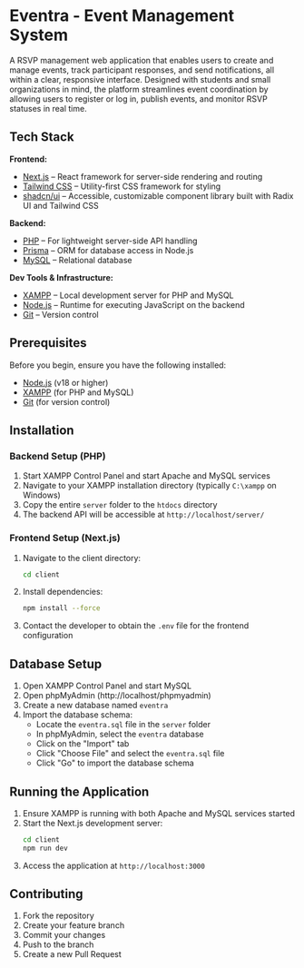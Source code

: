# Eventra - Event Management System

A RSVP management web application that enables users to create and manage events, track participant responses, and send notifications, all within a clear, responsive interface. Designed with students and small organizations in mind, the platform streamlines event coordination by allowing users to register or log in, publish events, and monitor RSVP statuses in real time.

## Tech Stack

**Frontend:**
- [Next.js](https://nextjs.org/) – React framework for server-side rendering and routing
- [Tailwind CSS](https://tailwindcss.com/) – Utility-first CSS framework for styling
- [shadcn/ui](https://ui.shadcn.com/) – Accessible, customizable component library built with Radix UI and Tailwind CSS

**Backend:**
- [PHP](https://www.php.net/) – For lightweight server-side API handling
- [Prisma](https://www.prisma.io/) – ORM for database access in Node.js
- [MySQL](https://www.mysql.com/) – Relational database

**Dev Tools & Infrastructure:**
- [XAMPP](https://www.apachefriends.org/) – Local development server for PHP and MySQL
- [Node.js](https://nodejs.org/) – Runtime for executing JavaScript on the backend
- [Git](https://git-scm.com/) – Version control

## Prerequisites

Before you begin, ensure you have the following installed:

- [Node.js](https://nodejs.org/) (v18 or higher)
- [XAMPP](https://www.apachefriends.org/) (for PHP and MySQL)
- [Git](https://git-scm.com/) (for version control)

## Installation

### Backend Setup (PHP)

1. Start XAMPP Control Panel and start Apache and MySQL services
2. Navigate to your XAMPP installation directory (typically `C:\xampp` on Windows)
3. Copy the entire `server` folder to the `htdocs` directory
4. The backend API will be accessible at `http://localhost/server/`

### Frontend Setup (Next.js)

1. Navigate to the client directory:

   ```bash
   cd client
   ```

2. Install dependencies:

   ```bash
   npm install --force
   ```

3. Contact the developer to obtain the `.env` file for the frontend configuration

## Database Setup

1. Open XAMPP Control Panel and start MySQL
2. Open phpMyAdmin (http://localhost/phpmyadmin)
3. Create a new database named `eventra`
4. Import the database schema:
   - Locate the `eventra.sql` file in the `server` folder
   - In phpMyAdmin, select the `eventra` database
   - Click on the "Import" tab
   - Click "Choose File" and select the `eventra.sql` file
   - Click "Go" to import the database schema

## Running the Application

1. Ensure XAMPP is running with both Apache and MySQL services started
2. Start the Next.js development server:
   ```bash
   cd client
   npm run dev
   ```
3. Access the application at `http://localhost:3000`

## Contributing

1. Fork the repository
2. Create your feature branch
3. Commit your changes
4. Push to the branch
5. Create a new Pull Request
